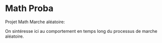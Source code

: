 # Math Proba

Projet Math Marche aléatoire: 

On sintéresse ici au comportement en temps long du processus de marche aléatoire.
